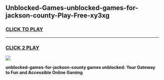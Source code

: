 
## Unblocked-Games-unblocked-games-for-jackson-county-Play-Free-xy3xg
<h3>
<a href="https://premium76.site?title=unblocked-games-for-jackson-county&ref=22A">CLICK TO PLAY</a></h3>
<hr>

<h3>
<a href="https://premium76.site?title=unblocked-games-for-jackson-county&ref=22A">CLICK 2 PLAY</a>
  
</h3>

<a href="https://premium76.site?title=unblocked-games-for-jackson-county&ref=22A"><img src="https://clearcache.store/games.png"></a>


**unblocked-games-for-jackson-county games unblocked: Your Gateway to Fun and Accessible Online Gaming**
